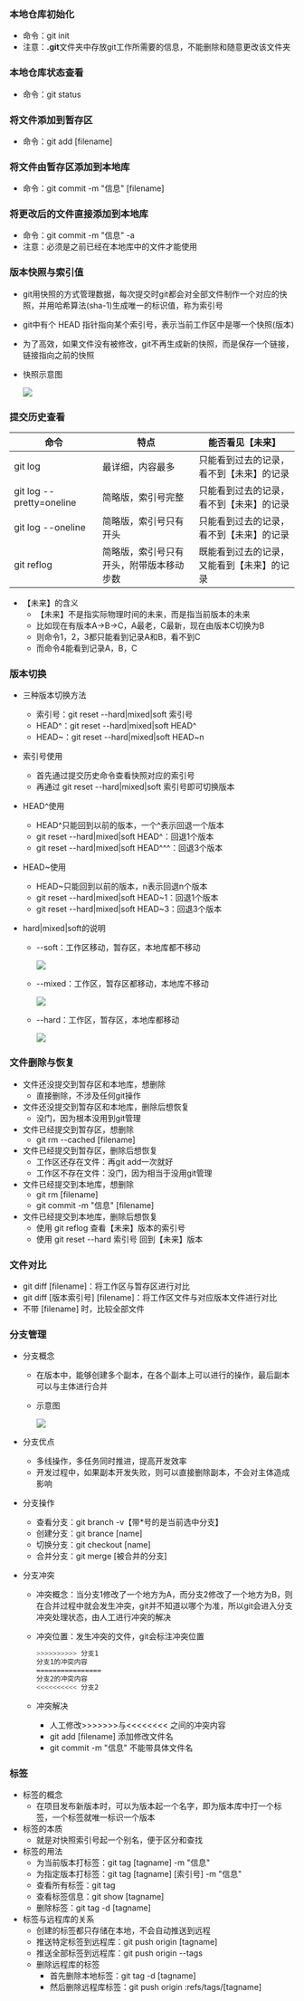 ### 本地仓库初始化

* 命令：git init
* 注意：**.git**文件夹中存放git工作所需要的信息，不能删除和随意更改该文件夹



### 本地仓库状态查看

* 命令：git status



### 将文件添加到暂存区

* 命令：git add [filename]



### 将文件由暂存区添加到本地库

* 命令：git commit -m "信息" [filename]



### 将更改后的文件直接添加到本地库

* 命令：git commit -m "信息" -a
* 注意：必须是之前已经在本地库中的文件才能使用



### 版本快照与索引值

- git用快照的方式管理数据，每次提交时git都会对全部文件制作一个对应的快照，并用哈希算法(sha-1)生成唯一的标识值，称为索引号

- git中有个 HEAD 指针指向某个索引号，表示当前工作区中是哪一个快照(版本)

- 为了高效，如果文件没有被修改，git不再生成新的快照，而是保存一个链接，链接指向之前的快照

- 快照示意图

  ![](C:\Users\narli\Desktop\learning\Git\03.git核心操作\images\版本快照.PNG)



### 提交历史查看

| 命令                     | 特点                                     | 能否看见【未来】                           |
| ------------------------ | ---------------------------------------- | ------------------------------------------ |
| git log                  | 最详细，内容最多                         | 只能看到过去的记录，看不到【未来】的记录   |
| git log --pretty=oneline | 简略版，索引号完整                       | 只能看到过去的记录，看不到【未来】的记录   |
| git log --oneline        | 简略版，索引号只有开头                   | 只能看到过去的记录，看不到【未来】的记录   |
| git reflog               | 简略版，索引号只有开头，附带版本移动步数 | 既能看到过去的记录，又能看到【未来】的记录 |

- 【未来】的含义
  - 【未来】不是指实际物理时间的未来，而是指当前版本的未来
  - 比如现在有版本A->B->C，A最老，C最新，现在由版本C切换为B
  - 则命令1，2，3都只能看到记录A和B，看不到C
  - 而命令4能看到记录A，B，C



### 版本切换

- 三种版本切换方法

  - 索引号：git reset --hard|mixed|soft 索引号
  - HEAD^：git reset --hard|mixed|soft HEAD^
  - HEAD~：git reset --hard|mixed|soft HEAD~n

- 索引号使用

  - 首先通过提交历史命令查看快照对应的索引号
  - 再通过 git reset --hard|mixed|soft 索引号即可切换版本

- HEAD^使用

  - HEAD^只能回到以前的版本，一个^表示回退一个版本
  - git reset --hard|mixed|soft HEAD^：回退1个版本
  - git reset --hard|mixed|soft HEAD^^^：回退3个版本 

- HEAD~使用

  - HEAD~只能回到以前的版本，n表示回退n个版本
  - git reset --hard|mixed|soft HEAD~1：回退1个版本
  - git reset --hard|mixed|soft HEAD~3：回退3个版本

- hard|mixed|soft的说明

  - --soft：工作区移动，暂存区，本地库都不移动

    ![](C:\Users\narli\Desktop\learning\Git\03.git核心操作\images\soft模式.PNG)

  - --mixed：工作区，暂存区都移动，本地库不移动

    ![](C:\Users\narli\Desktop\learning\Git\03.git核心操作\images\mixed模式.PNG)

  - --hard：工作区，暂存区，本地库都移动

    ![](C:\Users\narli\Desktop\learning\Git\03.git核心操作\images\hard模式.PNG)



### 文件删除与恢复

- 文件还没提交到暂存区和本地库，想删除
  - 直接删除，不涉及任何git操作
- 文件还没提交到暂存区和本地库，删除后想恢复
  - 没门，因为根本没用到git管理
- 文件已经提交到暂存区，想删除
  - git rm --cached [filename]
- 文件已经提交到暂存区，删除后想恢复
  - 工作区还存在文件：再git add一次就好
  - 工作区不存在文件：没门，因为相当于没用git管理
- 文件已经提交到本地库，想删除
  - git rm [filename]
  - git commit -m "信息" [filename]
- 文件已经提交到本地库，删除后想恢复
  - 使用 git reflog 查看【未来】版本的索引号
  - 使用 git reset --hard 索引号 回到【未来】版本



### 文件对比

- git diff [filename]：将工作区与暂存区进行对比
- git diff \[版本索引号]  [filename]：将工作区文件与对应版本文件进行对比
- 不带 [filename] 时，比较全部文件



### 分支管理

* 分支概念

  * 在版本中，能够创建多个副本，在各个副本上可以进行的操作，最后副本可以与主体进行合并

  * 示意图

    ![](C:\Users\narli\Desktop\learning\Git\03.git核心操作\images\分支示意图.PNG)

* 分支优点

  * 多线操作，多任务同时推进，提高开发效率
  * 开发过程中，如果副本开发失败，则可以直接删除副本，不会对主体造成影响

* 分支操作

  * 查看分支：git branch -v【带*号的是当前选中分支】
  * 创建分支：git brance [name]
  * 切换分支：git checkout [name]
  * 合并分支：git merge [被合并的分支]

* 分支冲突

  * 冲突概念：当分支1修改了一个地方为A，而分支2修改了一个地方为B，则在合并过程中就会发生冲突，git并不知道以哪个为准，所以git会进入分支冲突处理状态，由人工进行冲突的解决

  * 冲突位置：发生冲突的文件，git会标注冲突位置

    ```bash
    >>>>>>>>>> 分支1
    分支1的冲突内容
    ================
    分支2的冲突内容
    <<<<<<<<<< 分支2
    ```

  * 冲突解决

    * 人工修改\>>>>>>>与<<<<<<<< 之间的冲突内容
    * git add [filename] 添加修改文件名
    * git commit -m "信息"   不能带具体文件名



### 标签

* 标签的概念
  * 在项目发布新版本时，可以为版本起一个名字，即为版本库中打一个标签，一个标签就唯一标识一个版本 
* 标签的本质
  * 就是对快照索引号起一个别名，便于区分和查找
* 标签的用法
  * 为当前版本打标签：git tag [tagname] -m "信息"
  * 为指定版本打标签：git tag \[tagname] [索引号] -m "信息"
  * 查看所有标签：git tag
  * 查看标签信息：git show [tagname]
  * 删除标签：git tag -d [tagname]
* 标签与远程库的关系
  * 创建的标签都只存储在本地，不会自动推送到远程 
  * 推送特定标签到远程库：git push origin [tagname]
  * 推送全部标签到远程库：git push origin --tags
  * 删除远程库的标签
    * 首先删除本地标签：git tag -d [tagname]
    * 然后删除远程库标签：git push origin :refs/tags/[tagname]



